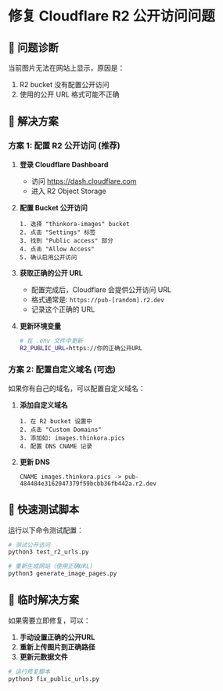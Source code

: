 # 修复 Cloudflare R2 公开访问问题

## 🚨 问题诊断

当前图片无法在网站上显示，原因是：
1. R2 bucket 没有配置公开访问
2. 使用的公开 URL 格式可能不正确

## 🔧 解决方案

### 方案 1: 配置 R2 公开访问 (推荐)

1. **登录 Cloudflare Dashboard**
   - 访问 https://dash.cloudflare.com
   - 进入 R2 Object Storage

2. **配置 Bucket 公开访问**
   ```
   1. 选择 "thinkora-images" bucket
   2. 点击 "Settings" 标签
   3. 找到 "Public access" 部分
   4. 点击 "Allow Access" 
   5. 确认启用公开访问
   ```

3. **获取正确的公开 URL**
   - 配置完成后，Cloudflare 会提供公开访问 URL
   - 格式通常是: `https://pub-[random].r2.dev`
   - 记录这个正确的 URL

4. **更新环境变量**
   ```bash
   # 在 .env 文件中更新
   R2_PUBLIC_URL=https://你的正确公开URL
   ```

### 方案 2: 配置自定义域名 (可选)

如果你有自己的域名，可以配置自定义域名：

1. **添加自定义域名**
   ```
   1. 在 R2 bucket 设置中
   2. 点击 "Custom Domains"
   3. 添加如: images.thinkora.pics
   4. 配置 DNS CNAME 记录
   ```

2. **更新 DNS**
   ```
   CNAME images.thinkora.pics -> pub-484484e3162047379f59bcbb36fb442a.r2.dev
   ```

## 🚀 快速测试脚本

运行以下命令测试配置：

```bash
# 测试公开访问
python3 test_r2_urls.py

# 重新生成网站（使用正确URL）
python3 generate_image_pages.py
```

## 📝 临时解决方案

如果需要立即修复，可以：

1. **手动设置正确的公开URL**
2. **重新上传图片到正确路径**
3. **更新元数据文件**

```bash
# 运行修复脚本
python3 fix_public_urls.py
```